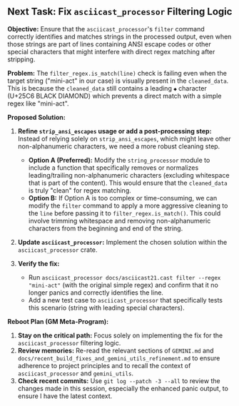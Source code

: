 ## Next Task: Fix `asciicast_processor` Filtering Logic

**Objective:** Ensure that the `asciicast_processor`'s `filter` command correctly identifies and matches strings in the processed output, even when those strings are part of lines containing ANSI escape codes or other special characters that might interfere with direct regex matching after stripping.

**Problem:** The `filter_regex.is_match(line)` check is failing even when the target string ("mini-act" in our case) is visually present in the `cleaned_data`. This is because the `cleaned_data` still contains a leading `◆` character (U+25C6 BLACK DIAMOND) which prevents a direct match with a simple regex like "mini-act".

**Proposed Solution:**

1.  **Refine `strip_ansi_escapes` usage or add a post-processing step:** Instead of relying solely on `strip_ansi_escapes`, which might leave other non-alphanumeric characters, we need a more robust cleaning step.
    *   **Option A (Preferred):** Modify the `string_processor` module to include a function that specifically removes or normalizes leading/trailing non-alphanumeric characters (excluding whitespace that is part of the content). This would ensure that the `cleaned_data` is truly "clean" for regex matching.
    *   **Option B:** If Option A is too complex or time-consuming, we can modify the `filter` command to apply a more aggressive cleaning to the `line` before passing it to `filter_regex.is_match()`. This could involve trimming whitespace and removing non-alphanumeric characters from the beginning and end of the string.

2.  **Update `asciicast_processor`:** Implement the chosen solution within the `asciicast_processor` crate.

3.  **Verify the fix:**
    *   Run `asciicast_processor docs/asciicast21.cast filter --regex "mini-act"` (with the original simple regex) and confirm that it no longer panics and correctly identifies the line.
    *   Add a new test case to `asciicast_processor` that specifically tests this scenario (string with leading special characters).

**Reboot Plan (GM Meta-Program):**

1.  **Stay on the critical path:** Focus solely on implementing the fix for the `asciicast_processor` filtering logic.
2.  **Review memories:** Re-read the relevant sections of `GEMINI.md` and `docs/recent_build_fixes_and_gemini_utils_refinement.md` to ensure adherence to project principles and to recall the context of `asciicast_processor` and `gemini_utils`.
3.  **Check recent commits:** Use `git log --patch -3 --all` to review the changes made in this session, especially the enhanced panic output, to ensure I have the latest context.